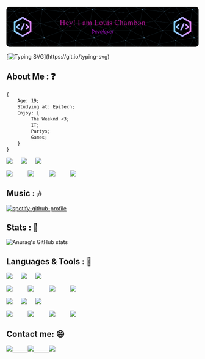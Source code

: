 ![Header](./img/github-header-image.png)

[![Typing SVG](https://readme-typing-svg.herokuapp.com/?lines=Welcome+to+my+Github+Profile+!)](https://git.io/typing-svg)

## About Me : :question:
```
{
    Age: 19;
    Studying at: Epitech;
    Enjoy: {
         The Weeknd <3;
         IT;
         Partys;
         Games;
    }
}
```

<img src="https://img.shields.io/badge/Twitch-9146FF?style=for-the-badge&logo=twitch&logoColor=white"/> &emsp; <img src="https://img.shields.io/badge/Netflix-E50914?style=for-the-badge&logo=netflix&logoColor=white"/> &emsp; <img src="https://img.shields.io/badge/Crunchyroll-F47521?style=for-the-badge&logo=crunchyroll&logoColor=white"/>

<img src="https://img.shields.io/badge/Steam-000000?style=for-the-badge&logo=steam&logoColor=white"/> &emsp; &emsp; <img src="https://img.shields.io/badge/Nintendo_Switch-E60012?style=for-the-badge&logo=nintendo-switch&logoColor=white"/> &emsp; &emsp; <img src="https://img.shields.io/badge/Counter_Strike-000000?style=for-the-badge&logo=counter-strike&logoColor=white"/> &emsp; &emsp; <img src="https://img.shields.io/badge/Xbox-107C10?style=for-the-badge&logo=xbox&logoColor=white"/>


## Music : :notes:

[![spotify-github-profile](https://spotify-github-profile.vercel.app/api/view?uid=335or0b2wou7s62w2qmgnm7em&cover_image=true&theme=novatorem&bar_color=53b14f&bar_color_cover=false)](https://github.com/kittinan/spotify-github-profile)


## Stats : :octopus:

![Anurag's GitHub stats](https://github-readme-stats.vercel.app/api?username=louischambon&show_icons=true&theme=tokyonight)


## Languages & Tools : :dolphin:

<img src="https://img.shields.io/badge/Discord-5865F2?style=for-the-badge&logo=discord&logoColor=white"/>   &emsp;  <img src="https://img.shields.io/badge/Microsoft_Teams-6264A7?style=for-the-badge&logo=microsoft-teams&logoColor=white"/>
&emsp; <img src="https://img.shields.io/badge/Visual_Studio_Code-0078D4?style=for-the-badge&logo=visual%20studio%20code&logoColor=white"/>

<img src="https://img.shields.io/badge/C-00599C?style=for-the-badge&logo=c&logoColor=white"/> &emsp; &emsp; <img src="https://img.shields.io/badge/CSS3-1572B6?style=for-the-badge&logo=css3&logoColor=white"/> &emsp; &emsp; <img src="https://img.shields.io/badge/HTML5-E34F26?style=for-the-badge&logo=html5&logoColor=white"/> &emsp; &emsp; <img src="https://img.shields.io/badge/Python-FFD43B?style=for-the-badge&logo=python&logoColor=blue"/> 

<img src="https://img.shields.io/badge/Google%20Sheets-34A853?style=for-the-badge&logo=google-sheets&logoColor=white"/> &emsp; <img src="https://img.shields.io/badge/LibreOffice-18A303?style=for-the-badge&logo=LibreOffice&logoColor=white"/> &emsp; <img src="https://img.shields.io/badge/Microsoft_Office-D83B01?style=for-the-badge&logo=microsoft-office&logoColor=white"/>

<img src="https://img.shields.io/badge/Trello-0052CC?style=for-the-badge&logo=trello&logoColor=white"/> &emsp; &emsp; <img src="https://img.shields.io/badge/Microsoft-666666?style=for-the-badge&logo=microsoft&logoColor=white"/> &emsp; &emsp; <img src="https://img.shields.io/badge/Linux-FCC624?style=for-the-badge&logo=linux&logoColor=black"/> &emsp; &emsp; <img src="https://img.shields.io/badge/GIT-E44C30?style=for-the-badge&logo=git&logoColor=white"/>

## Contact me: :smile:
<a href="https://www.linkedin.com/in/louis-chambon-4175b2225/"/>
<img src="https://img.shields.io/badge/Instagram-E4405F?style=for-the-badge&logo=instagram&logoColor=white"/> &emsp; &emsp;
<img src="https://img.shields.io/badge/LinkedIn-0077B5?style=for-the-badge&logo=linkedin&logoColor=white"/> &emsp; &emsp;
<img src="https://img.shields.io/badge/Gmail-D14836?style=for-the-badge&logo=gmail&logoColor=white"/>
